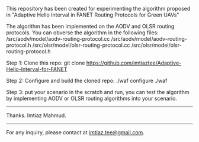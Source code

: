 This repository has been created for experimenting the algorithm proposed in 
"Adaptive Hello Interval in FANET Routing Protocols for Green UAVs"

The algorithm has been implemented on the AODV and OLSR routing protocols.
You can obverse the algorithm in the following files:
/src/aodv/model/aodv-routing-protocol.cc
/src/aodv/model/aodv-routing-protocol.h
/src/olsr/model/olsr-routing-protocol.cc
/src/olsr/model/olsr-routing-protocol.h

Step 1: Clone this repo:
git clone https://github.com/imtiaztee/Adaptive-Hello-Interval-for-FANET

Step 2: Configure and build the cloned repo:
./waf configure
./waf

Step 3: put your scenario in the scratch and run, 
        you can test the algorithm by implementing AODV or OLSR routing algorithms into your scenario.

********************************************************

Thanks.
Imtiaz Mahmud.

********************************************************
For any inquiry, please contact at imtiaz.tee@gmail.com.
